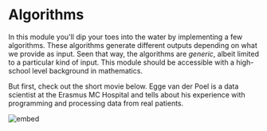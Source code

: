 # Algorithms

In this module you'll dip your toes into the water by implementing a few algorithms. These algorithms generate different outputs depending on what we provide as input. Seen that way, the algorithms are *generic*, albeit limited to a particular kind of input. This module should be accessible with a high-school level background in mathematics.

But first, check out the short movie below. Egge van der Poel is a data scientist at the Erasmus MC Hospital and tells about his experience with programming and processing data from real patients.

![embed](https://player.vimeo.com/video/235029301)
